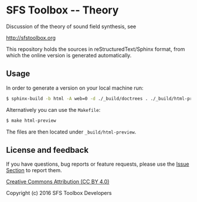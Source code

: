 SFS Toolbox -- Theory
=====================

Discussion of the theory of sound field synthesis, see

http://sfstoolbox.org

This repository holds the sources in reStructuredText/Sphinx format, from which
the online version is generated automatically.

## Usage

In order to generate a version on your local machine run:

```bash
$ sphinx-build -b html -A web=0 -d ./_build/doctrees . ./_build/html-preview/
```

Alternatively you can use the <code>Makefile</code>:

```bash
$ make html-preview
```

The files are then located under `_build/html-preview`.

## License and feedback

If you have questions, bug reports or feature requests, please use the [Issue
Section](https://github.com/sfstoolbox/sfs-documentation/issues) to report them.

[Creative Commons Attribution (CC BY
4.0)](https://creativecommons.org/licenses/by/4.0/)

Copyright (c) 2016 SFS Toolbox Developers

